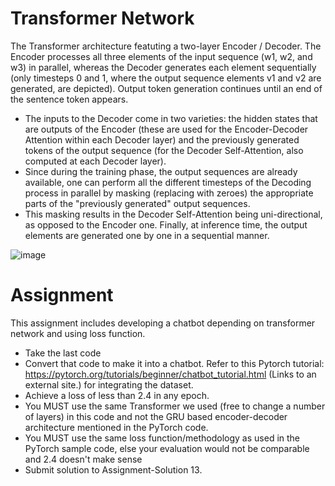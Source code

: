 # Transformer Network
The Transformer architecture featuting a two-layer Encoder / Decoder. The Encoder processes all three elements of the input sequence (w1, w2, and w3) in parallel, whereas the Decoder generates each element sequentially (only timesteps 0 and 1, where the output sequence elements v1 and v2 are generated, are depicted). Output token generation continues until an end of the sentence token <EOS> appears.
- The inputs to the Decoder come in two varieties: the hidden states that are outputs of the Encoder (these are used for the Encoder-Decoder Attention within each Decoder layer) and the previously generated tokens of the output sequence (for the Decoder Self-Attention, also computed at each Decoder layer). 
 - Since during the training phase, the output sequences are already available, one can perform all the different timesteps of the Decoding process in parallel by masking (replacing with zeroes) the appropriate parts of the "previously generated" output sequences. 
 - This masking results in the Decoder Self-Attention being uni-directional, as opposed to the Encoder one. Finally, at inference time, the output elements are generated one by one in a sequential manner.  
 
  
![image](https://blog.scaleway.com/content/images/2019/08/transformer2.jpg)

# Assignment

This assignment includes developing a chatbot depending on transformer network and using loss function.
- Take the last code 
- Convert that code to make it into a chatbot. Refer to this Pytorch tutorial: https://pytorch.org/tutorials/beginner/chatbot_tutorial.html (Links to an external site.) for integrating the dataset. 
- Achieve a loss of less than 2.4 in any epoch. 
- You MUST use the same Transformer we used (free to change a number of layers) in this code and not the GRU based encoder-decoder architecture mentioned in the PyTorch code. 
- You MUST use the same loss function/methodology as used in the PyTorch sample code, else your evaluation would not be comparable and 2.4 doesn't make sense 
- Submit solution to Assignment-Solution 13. 
